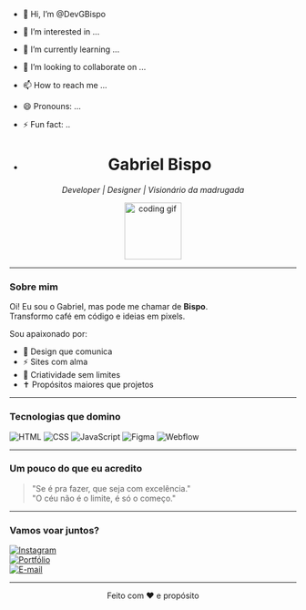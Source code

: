 - 👋 Hi, I’m @DevGBispo
- 👀 I’m interested in ...
- 🌱 I’m currently learning ...
- 💞️ I’m looking to collaborate on ...
- 📫 How to reach me ...
- 😄 Pronouns: ...
- ⚡ Fun fact: ..

- <h1 align="center">Gabriel Bispo</h1>

<p align="center">
  <em>Developer | Designer | Visionário da madrugada</em>  
</p>

<p align="center">
  <img src="https://media.giphy.com/media/QssGEmpkyEOhBCb7e1/giphy.gif" width="100" alt="coding gif"/>
</p>

---

### Sobre mim

Oi! Eu sou o Gabriel, mas pode me chamar de **Bispo**.  
Transformo café em código e ideias em pixels.  

Sou apaixonado por:

- 🎨 Design que comunica
- ⚡ Sites com alma
- 🚀 Criatividade sem limites
- ✝️ Propósitos maiores que projetos

---

### Tecnologias que domino

![HTML](https://img.shields.io/badge/-HTML5-E34F26?style=flat&logo=html5&logoColor=white)
![CSS](https://img.shields.io/badge/-CSS3-1572B6?style=flat&logo=css3)
![JavaScript](https://img.shields.io/badge/-JavaScript-F7DF1E?style=flat&logo=javascript&logoColor=black)
![Figma](https://img.shields.io/badge/-Figma-F24E1E?style=flat&logo=figma&logoColor=white)
![Webflow](https://img.shields.io/badge/-Webflow-4353FF?style=flat&logo=webflow&logoColor=white)

---

### Um pouco do que eu acredito

> "Se é pra fazer, que seja com excelência."  
> "O céu não é o limite, é só o começo."

---

### Vamos voar juntos?

[![Instagram](https://img.shields.io/badge/-@seuuser-833AB4?style=flat&logo=instagram&logoColor=white)](https://instagram.com/seuuser)  
[![Portfólio](https://img.shields.io/badge/-Portfólio-000?style=flat&logo=vercel&logoColor=white)](https://seuportfolio.com)  
[![E-mail](https://img.shields.io/badge/-email@exemplo.com-D14836?style=flat&logo=gmail&logoColor=white)](mailto:email@exemplo.com)

---

<p align="center">
  Feito com ❤️ e propósito
</p>
